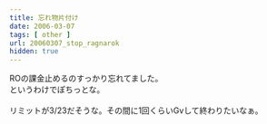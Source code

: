 ```yaml
---
title: 忘れ物片付け
date: 2006-03-07
tags: [ other ]
url: 20060307_stop_ragnarok
hidden: true
---
```

ROの課金止めるのすっかり忘れてました。<br />
というわけでぽちっとな。<br />
<br />
リミットが3/23だそうな。その間に1回くらいGvして終わりたいなぁ。
